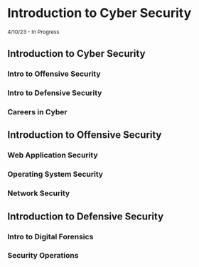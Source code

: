 # Introduction to Cyber Security

<sub>4/10/23 - In Progress </sub>

## Introduction to Cyber Security 
### Intro to Offensive Security 

### Intro to Defensive Security

### Careers in Cyber


## Introduction to Offensive Security 
### Web Application Security

### Operating System Security

### Network Security


## Introduction to Defensive Security 
### Intro to Digital Forensics 

### Security Operations
